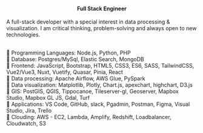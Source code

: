 <h4 align='center'>
  Full Stack Engineer 
</h4>


<p>
A full-stack developer with a special interest in data processing & visualization. I am critical thinking, problem-solving and always open to new technologies.
</p>

<br>🔸 Programming Languages: Node.js, Python, PHP
<br>🔸 Database: Postgres/MySql, Elastic Search, MongoDB
<br>🔸 Frontend: JavaScript, Bootstrap, HTML5, CSS3, ES6, SASS, TailwindCSS, Vue2/Vue3, Nuxt, Vuetify, Quasar, Pinia, React
<br>🔸 Data processing: Apache Airflow, AWS Glue, PySpark
<br>🔸 Data visualization: Matplotlib, Plotly, Chart.js, apexchart, highchart, D3.js
<br>🔸 GIS: PostGIS, QGIS, Tippocanoe, Tileserver-gl, Geoserver, Mapbox Studio, Mapbox GL JS, Gdal, Turf
<br>🔸 Applications: VS Code, GitHub, slack, Pgadmin, Postman, Figma, Visual Studio, Jira, Trello
<br>🔸 Clouding: AWS - EC2, Lambda, Amplify, Redshift, Loadbalancer, Cloudwatch, S3

